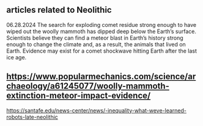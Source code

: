 ## articles related to Neolithic
06.28.2024
The search for exploding comet residue strong enough to have wiped out the woolly mammoth has dipped deep below the Earth’s surface.
Scientists believe they can find a meteor blast in Earth’s history strong enough to change the climate and, as a result, the animals that lived on Earth.
Evidence may exist for a comet shockwave hitting Earth after the last ice age.

https://www.popularmechanics.com/science/archaeology/a61245077/woolly-mammoth-extinction-meteor-impact-evidence/
-------------

https://santafe.edu/news-center/news/-inequality-what-weve-learned-robots-late-neolithic